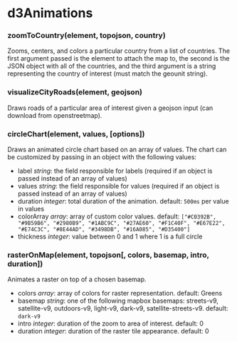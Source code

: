 # d3Animations

### zoomToCountry(element, topojson, country)  
Zooms, centers, and colors a particular country from a list of countries. The first argument passed is the element to attach the map to, the second is the JSON object with all of the countries, and the third argument is a string representing the country of interest (must match the geounit string).



### visualizeCityRoads(element, geojson)  
Draws roads of a particular area of interest given a geojson input (can download from openstreetmap).


### circleChart(element, values, [options])  
Draws an animated circle chart based on an array of values. The chart can be customized by passing in an object with the following values:  
- label *string*: the field responsible for labels (required if an object is passed instead of an array of values)  
- values *string*: the field responsible for values (required if an object is passed instead of an array of values)
- duration *integer*: total duration of the animation. default: `500ms` per value in values
- colorArray *array*: array of custom color values. default: `["#C0392B", "#9B59B6", "#2980B9", "#1ABC9C", "#27AE60", "#F1C40F", "#E67E22", "#E74C3C", "#8E44AD", "#3498DB", "#16A085", "#D35400"]`
- thickness *integer*: value between 0 and 1 where 1 is a full circle

### rasterOnMap(element, topojson[, colors, basemap, intro, duration])  
Animates a raster on top of a chosen basemap.   
- colors *array*: array of colors for raster representation.  default: Greens
- basemap *string*: one of the following mapbox basemaps: streets-v9, satellite-v9, outdoors-v9, light-v9, dark-v9, satellite-streets-v9. default: `dark-v9`
- intro *integer*: duration of the zoom to area of interest. default: 0
- duration *integer*: duration of the raster tile appearance. default: 0